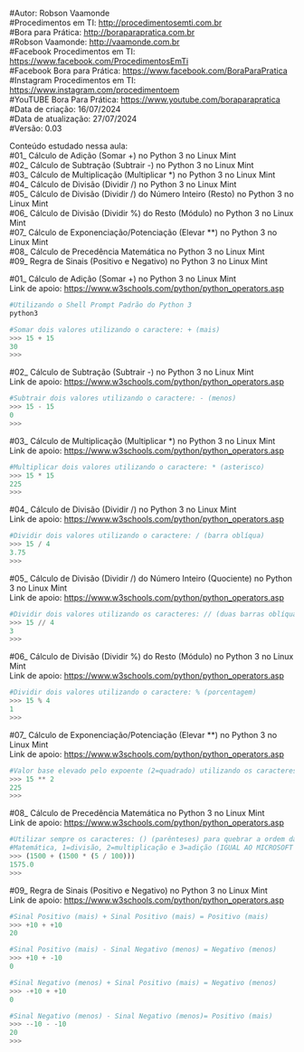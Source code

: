 #Autor: Robson Vaamonde<br>
#Procedimentos em TI: http://procedimentosemti.com.br<br>
#Bora para Prática: http://boraparapratica.com.br<br>
#Robson Vaamonde: http://vaamonde.com.br<br>
#Facebook Procedimentos em TI: https://www.facebook.com/ProcedimentosEmTi<br>
#Facebook Bora para Prática: https://www.facebook.com/BoraParaPratica<br>
#Instagram Procedimentos em TI: https://www.instagram.com/procedimentoem<br>
#YouTUBE Bora Para Prática: https://www.youtube.com/boraparapratica<br>
#Data de criação: 16/07/2024<br>
#Data de atualização: 27/07/2024<br>
#Versão: 0.03<br>

Conteúdo estudado nessa aula:<br>
#01_ Cálculo de Adição (Somar +) no Python 3 no Linux Mint<br>
#02_ Cálculo de Subtração (Subtrair -) no Python 3 no Linux Mint<br>
#03_ Cálculo de Multiplicação (Multiplicar *) no Python 3 no Linux Mint<br>
#04_ Cálculo de Divisão (Dividir /) no Python 3 no Linux Mint<br>
#05_ Cálculo de Divisão (Dividir /) do Número Inteiro (Resto) no Python 3 no Linux Mint<br>
#06_ Cálculo de Divisão (Dividir %) do Resto (Módulo) no Python 3 no Linux Mint<br>
#07_ Cálculo de Exponenciação/Potenciação (Elevar **) no Python 3 no Linux Mint<br>
#08_ Cálculo de Precedência Matemática no Python 3 no Linux Mint<br>
#09_ Regra de Sinais (Positivo e Negativo) no Python 3 no Linux Mint<br>

#01_ Cálculo de Adição (Somar +) no Python 3 no Linux Mint<br>
Link de apoio: https://www.w3schools.com/python/python_operators.asp
```bash
#Utilizando o Shell Prompt Padrão do Python 3
python3
```
```python
#Somar dois valores utilizando o caractere: + (mais)
>>> 15 + 15
30
>>>
```

#02_ Cálculo de Subtração (Subtrair -) no Python 3 no Linux Mint<br>
Link de apoio: https://www.w3schools.com/python/python_operators.asp
```python
#Subtrair dois valores utilizando o caractere: - (menos)
>>> 15 - 15
0
>>>
```

#03_ Cálculo de Multiplicação (Multiplicar *) no Python 3 no Linux Mint<br>
Link de apoio: https://www.w3schools.com/python/python_operators.asp
```python
#Multiplicar dois valores utilizando o caractere: * (asterisco)
>>> 15 * 15
225
>>>
```

#04_ Cálculo de Divisão (Dividir /) no Python 3 no Linux Mint<br>
Link de apoio: https://www.w3schools.com/python/python_operators.asp
```python
#Dividir dois valores utilizando o caractere: / (barra oblíqua)
>>> 15 / 4
3.75
>>>
```

#05_ Cálculo de Divisão (Dividir /) do Número Inteiro (Quociente) no Python 3 no Linux Mint<br>
Link de apoio: https://www.w3schools.com/python/python_operators.asp
```python
#Dividir dois valores utilizando os caracteres: // (duas barras oblíqua)
>>> 15 // 4
3
>>>
```

#06_ Cálculo de Divisão (Dividir %) do Resto (Módulo) no Python 3 no Linux Mint<br>
Link de apoio: https://www.w3schools.com/python/python_operators.asp
```python
#Dividir dois valores utilizando o caractere: % (porcentagem)
>>> 15 % 4
1
>>>
```

#07_ Cálculo de Exponenciação/Potenciação (Elevar **) no Python 3 no Linux Mint<br>
Link de apoio: https://www.w3schools.com/python/python_operators.asp
```python
#Valor base elevado pelo expoente (2=quadrado) utilizando os caracteres: ** (dois asterisco)
>>> 15 ** 2
225
>>>
```

#08_ Cálculo de Precedência Matemática no Python 3 no Linux Mint<br>
Link de apoio: https://www.w3schools.com/python/python_operators.asp
```python
#Utilizar sempre os caracteres: () (parênteses) para quebrar a ordem da precedência
#Matemática, 1=divisão, 2=multiplicação e 3=adição (IGUAL AO MICROSOFT OFFICE EXCEL)
>>> (1500 + (1500 * (5 / 100)))
1575.0
>>>
```

#09_ Regra de Sinais (Positivo e Negativo) no Python 3 no Linux Mint<br>
Link de apoio: https://www.w3schools.com/python/python_operators.asp
```python
#Sinal Positivo (mais) + Sinal Positivo (mais) = Positivo (mais)
>>> +10 + +10
20

#Sinal Positivo (mais) - Sinal Negativo (menos) = Negativo (menos)
>>> +10 + -10
0

#Sinal Negativo (menos) + Sinal Positivo (mais) = Negativo (menos)
>>> -+10 + +10
0

#Sinal Negativo (menos) - Sinal Negativo (menos)= Positivo (mais)
>>> --10 - -10   
20
>>>
```